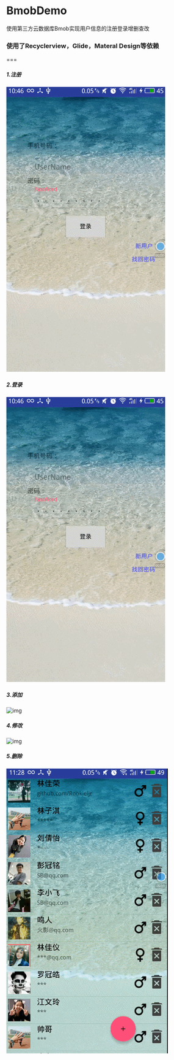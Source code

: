 # BmobDemo
使用第三方云数据库Bmob实现用户信息的注册登录增删查改
### 使用了Recyclerview，Glide，Materal Design等依赖
===
##### 1.注册
 ![img](https://github.com/ljrRookie/BmobDemo/blob/master/GIF/register.gif)<br>
##### 2.登录
 ![img](https://github.com/ljrRookie/BmobDemo/blob/master/GIF/login.gif)<br>
##### 3.添加
 ![img](https://github.com/ljrRookie/BmobDemo/blob/master/GIF/add.gif)<br>
##### 4.修改
 ![img](https://github.com/ljrRookie/BmobDemo/blob/master/GIF/update.gif)<br>
##### 5.删除
 ![img](https://github.com/ljrRookie/BmobDemo/blob/master/GIF/delete.gif)<br>

